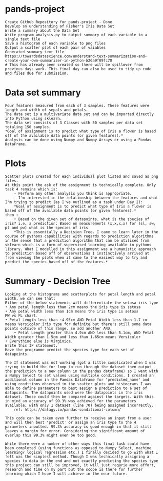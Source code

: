 # pands-project
    Create Github Repository for pands-project - Done
    Develop an understanding of Fisher's Iris Data Set
    Write a summary about the Data Set
    Write program analysis.py to output summary of each variable to a single text file
    Save a histogram of each variable to png files
    Output a scatter plot of each pair of vaiables
    Generated summary text file
    https://towardsdatascience.com/understand-text-summarization-and-create-your-own-summarizer-in-python-b26a9f09fc70
    # This has already been created so there will be spillover from previous days work. This final day can also be used to tidy up code and files due for submission.

# Data set summary
    Four features measured from each of 3 samples. These features were length and width of sepals and petals.
    The data set is a multivariate data set and can be imported directly into Python using sklearn.
    The data set consists of 3 Classes with 50 samples per data set totaling 150 samples.
    *Goal of assignment is to predict what type of Iris a flower is based off of the available data points (or given features).*
    Analysis can be done using Numpy and Numpy Arrays or using a Pandas DataFrame.

# Plots
    Scatter plots created for each individual plot listed and saved as png files.
    At this point the ask of the assignment is technically complete. Only task 4 remains which is:
        - Perform any other analysis you think is appropriate.
        - I'm interested in the relationship between the features and what I'm trying to predict (as I've outlined as a task under Day 2):
        *Goal of assignment is to predict what type of Iris a flower is based off of the available data points (or given features).*
    then :
        • Based on the given set of datapoints, what is the species of iris? i.e. a prediction: Based on measurements (x,x,x,x) for (sl, sw, pl and pw) what is the species of iris
        *This is essentially a Decision Tree. I came to learn later in the course of pythons capabilities with regards to prediction algorithms in the sense that a prediction algorithm that can be utilised from sklearn which is a form of supervised learning available in pythons library. What I modelled in this assignment was a humanistic approach to prediction based off of observations I instinctively arrived at from viewing the plots when it came to the easiest way to try and predict the species based off of the features.*

# Summary - Decision Tree
    Looking at the histograms and scatterplots for petal length and petal width, we can see that:
    Either of the below statements will differentiate the setosa iris type
    • Any petal length less than 2cm means the iris type is setosa
    • Any petal width less than 1cm means the iris type is setosa
    PW vs PL chart.
    • Petal Length less than ~4.95cm AND Petal Width less than 1.7 cm means Versicolor iris type for definite but there's still some data points outside of this range, so add another AND.
        • Petal Length greater than 4.9cm AND less than 5.1cm, AND Petal Width greater than 1.5cm and less than 1.65cm means Versicolor
    • Everything else is Virginica.
    Write this IF statement.
    Have the programme predict the species type for each set of datapoints.

    The If statement was not working (got a little complicated when I was trying to build the for loop to run through the dataset then output the prediction to a new column in the pandas dataframe) so I went with a Numpy Select to set values using multiple conditions. I created an additional column in the Pandas Dataframe for 'predicted_name' and using conditions observed in the scatter plots and histograms I was able to define parameters to best assign a prediction to a set of datapoints. The datapoints used were the datapoints in the iris dataset. These could then be compared against the targets. With this in mind an accuracy of 99.3% was achieved for the parameters available, with only 1 dataset (line 70) being assigned incorrectly.
        ref: https://datagy.io/pandas-conditional-column/

    This code can be taken even further to receive an input from a user and will then best 'predict' or assign an iris type to the 4 parameters inputted. 99.3% accuracy is good enough in that it still leaves a margin for error. Considering the significant amount of overlap this 99.3% might even be too good.

    While there were a number of other ways this final task could have been completed (using functions as opposed to Numpy Select, machine learning/ logical regression etc.) I finally decided to go with what I felt was the simplest method. Though I was technically assigning a species to data in the end and not exactly predicting the species type this project can still be improved, it will just requrie more effort, research and time on my part but the scope is there for further learning which I hope I will achieve in the near future.
